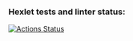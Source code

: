 ### Hexlet tests and linter status:
[![Actions Status](https://github.com/code-begemot/python-project-49/actions/workflows/hexlet-check.yml/badge.svg)](https://github.com/code-begemot/python-project-49/actions)